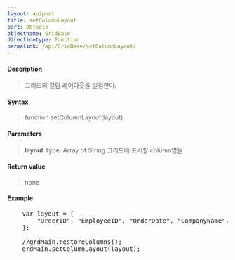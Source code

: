 ```yaml
---
layout: apipost
title: setColumnLayout
part: Objects
objectname: GridBase
directiontype: Function
permalink: /api/GridBase/setColumnLayout/
---
```



#### Description

> 그리드의 컬럼 레이아웃을 설정한다.

#### Syntax

> function setColumnLayout(layout)

#### Parameters

> **layout**
> Type: Array of String
> 그리드에 표시할 column명들 

#### Return value

> none

#### Example

<pre class="prettyprint">
    var layout = [
        "OrderID", "EmployeeID", "OrderDate", "CompanyName", "CustomerID"
    ];
 
    //grdMain.restoreColumns();
    grdMain.setColumnLayout(layout);
</pre>
